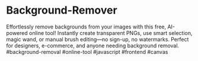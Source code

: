 # Background-Remover
Effortlessly remove backgrounds from your images with this free, AI-powered online tool! Instantly create transparent PNGs, use smart selection, magic wand, or manual brush editing—no sign-up, no watermarks. Perfect for designers, e-commerce, and anyone needing background removal. #background-removal #online-tool #javascript #frontend #canvas 
